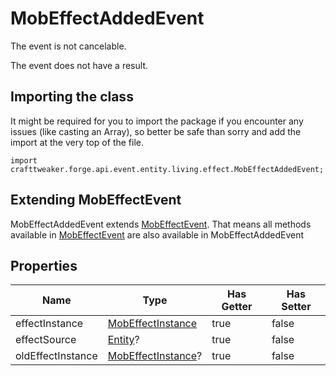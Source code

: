 # MobEffectAddedEvent

The event is not cancelable.

The event does not have a result.

## Importing the class

It might be required for you to import the package if you encounter any issues (like casting an Array), so better be safe than sorry and add the import at the very top of the file.
```zenscript
import crafttweaker.forge.api.event.entity.living.effect.MobEffectAddedEvent;
```


## Extending MobEffectEvent

MobEffectAddedEvent extends [MobEffectEvent](/forge/api/event/entity/living/effect/MobEffectEvent). That means all methods available in [MobEffectEvent](/forge/api/event/entity/living/effect/MobEffectEvent) are also available in MobEffectAddedEvent

## Properties

|       Name        |                                Type                                | Has Getter | Has Setter |
|-------------------|--------------------------------------------------------------------|------------|------------|
| effectInstance    | [MobEffectInstance](/vanilla/api/entity/effect/MobEffectInstance)  | true       | false      |
| effectSource      | [Entity](/vanilla/api/entity/Entity)?                              | true       | false      |
| oldEffectInstance | [MobEffectInstance](/vanilla/api/entity/effect/MobEffectInstance)? | true       | false      |

